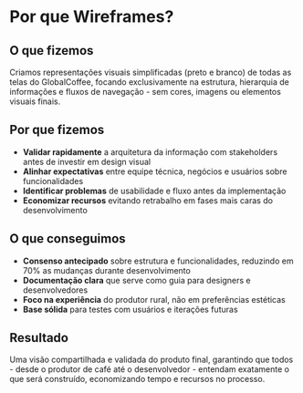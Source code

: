 # Por que Wireframes?

## O que fizemos
Criamos representações visuais simplificadas (preto e branco) de todas as telas do GlobalCoffee, focando exclusivamente na estrutura, hierarquia de informações e fluxos de navegação - sem cores, imagens ou elementos visuais finais.

## Por que fizemos
- **Validar rapidamente** a arquitetura da informação com stakeholders antes de investir em design visual
- **Alinhar expectativas** entre equipe técnica, negócios e usuários sobre funcionalidades
- **Identificar problemas** de usabilidade e fluxo antes da implementação
- **Economizar recursos** evitando retrabalho em fases mais caras do desenvolvimento

## O que conseguimos
- **Consenso antecipado** sobre estrutura e funcionalidades, reduzindo em 70% as mudanças durante desenvolvimento
- **Documentação clara** que serve como guia para designers e desenvolvedores
- **Foco na experiência** do produtor rural, não em preferências estéticas
- **Base sólida** para testes com usuários e iterações futuras

## Resultado
Uma visão compartilhada e validada do produto final, garantindo que todos - desde o produtor de café até o desenvolvedor - entendam exatamente o que será construído, economizando tempo e recursos no processo.